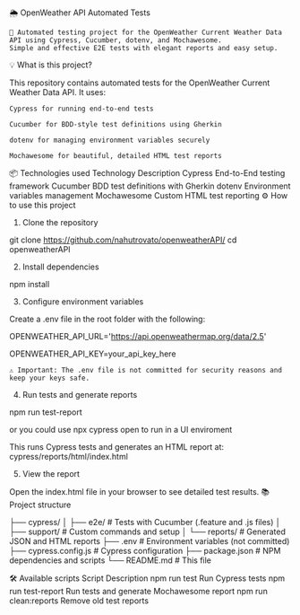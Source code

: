 🌦️ OpenWeather API Automated Tests

    🚀 Automated testing project for the OpenWeather Current Weather Data API using Cypress, Cucumber, dotenv, and Mochawesome.
    Simple and effective E2E tests with elegant reports and easy setup.

💡 What is this project?

This repository contains automated tests for the OpenWeather Current Weather Data API.
It uses:

    Cypress for running end-to-end tests

    Cucumber for BDD-style test definitions using Gherkin

    dotenv for managing environment variables securely

    Mochawesome for beautiful, detailed HTML test reports

📦 Technologies used
Technology	Description
Cypress	End-to-End testing framework
Cucumber	BDD test definitions with Gherkin
dotenv	Environment variables management
Mochawesome	Custom HTML test reporting
⚙️ How to use this project
1. Clone the repository

git clone https://github.com/nahutrovato/openweatherAPI/
cd openweatherAPI

2. Install dependencies

npm install

3. Configure environment variables

Create a .env file in the root folder with the following:

OPENWEATHER_API_URL='https://api.openweathermap.org/data/2.5'

OPENWEATHER_API_KEY=your_api_key_here

    ⚠️ Important: The .env file is not committed for security reasons and keep your keys safe.

4. Run tests and generate reports

npm run test-report

or you could use npx cypress open to run in a UI enviroment 

This runs Cypress tests and generates an HTML report at:
cypress/reports/html/index.html

5. View the report

Open the index.html file in your browser to see detailed test results.
📚 Project structure

├── cypress/
│   ├── e2e/               # Tests with Cucumber (.feature and .js files)
│   ├── support/           # Custom commands and setup
│   └── reports/           # Generated JSON and HTML reports
├── .env                   # Environment variables (not committed)
├── cypress.config.js      # Cypress configuration
├── package.json           # NPM dependencies and scripts
└── README.md              # This file

🛠️ Available scripts
Script	Description
npm run test	Run Cypress tests
npm run test-report	Run tests and generate Mochawesome report
npm run clean:reports	Remove old test reports